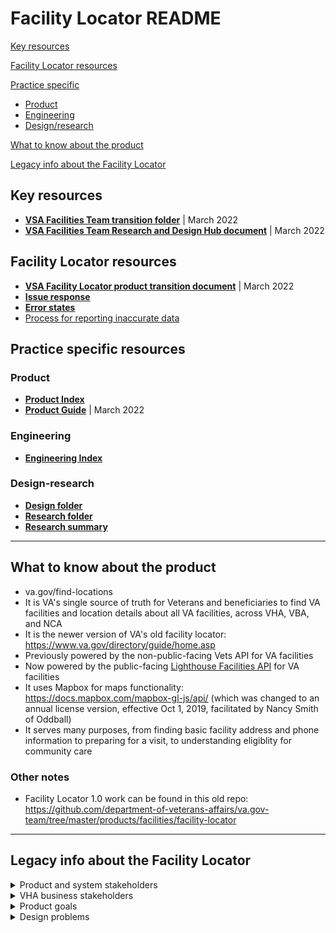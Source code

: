 # Facility Locator README 

[Key resources](#key-resources) 

[Facility Locator resources](#facility-locator-resources)

[Practice specific](#practice-specific-resources)
- [Product](#product)
- [Engineering](#engineering)
- [Design/research](#design-research)

[What to know about the product](#what-to-know-about-the-product)

[Legacy info about the Facility Locator](#legacy-info-about-the-facility-locator)

## Key resources 

- [**VSA Facilities Team transition folder**](https://github.com/department-of-veterans-affairs/va.gov-team/tree/master/teams/vsa/teams/facility-locator/product-transition-doc) | March 2022
- [**VSA Facilities Team Research and Design Hub document**](https://github.com/department-of-veterans-affairs/va.gov-team/blob/master/teams/vsa/teams/facility-locator/vsa-ux-transition-doc.md) | March 2022

## Facility Locator resources
- [**VSA Facility Locator product transition document**](https://github.com/department-of-veterans-affairs/va.gov-team/edit/master/teams/vsa/teams/facility-locator/product-transition-doc/facility-locator-transition.md) | March 2022
- [**Issue response**](https://github.com/department-of-veterans-affairs/va.gov-team/blob/master/products/facilities/facility-locator/issue-response.md)
- [**Error states**](https://github.com/department-of-veterans-affairs/va.gov-team/blob/master/products/facilities/facility-locator/error_states.md)
- [Process for reporting inaccurate data](https://github.com/department-of-veterans-affairs/va.gov-team/blob/master/products/facilities/facility-locator/reporting-inaccurate-data.md)

## Practice specific resources

### Product 

- [**Product Index**](https://github.com/department-of-veterans-affairs/va.gov-team/blob/master/products/facilities/facility-locator/product/README.md)
- [**Product Guide**](https://github.com/department-of-veterans-affairs/va.gov-team/blob/master/products/facilities/facility-locator/Facility-Locator-product-guide-updated%2003.04.22.pdf) | March 2022

### Engineering
- [**Engineering Index**](https://github.com/department-of-veterans-affairs/va.gov-team/blob/master/products/facilities/facility-locator/engineering/README.md)

### Design-research

- [**Design folder**](https://github.com/department-of-veterans-affairs/va.gov-team/tree/master/products/facilities/facility-locator/design)
- [**Research folder**](https://github.com/department-of-veterans-affairs/va.gov-team/tree/master/products/facilities/facility-locator/research)
- [**Research summary**](https://github.com/department-of-veterans-affairs/va.gov-team/blob/master/products/facilities/facility-locator/research/README.md)


---

## What to know about the product 
- va.gov/find-locations
- It is VA's single source of truth for Veterans and beneficiaries to find VA facilities and location details about all VA facilities, across VHA, VBA, and NCA
- It is the newer version of VA's old facility locator: <https://www.va.gov/directory/guide/home.asp>
- Previously powered by the non-public-facing Vets API for VA facilities
- Now powered by the public-facing [Lighthouse Facilities API](https://developer.va.gov/explore/facilities) for VA facilities
- It uses Mapbox for maps functionality: <https://docs.mapbox.com/mapbox-gl-js/api/> (which was changed to an annual license version, effective Oct 1, 2019, facilitated by Nancy Smith of Oddball)
- It serves many purposes, from finding basic facility address and phone information to preparing for a visit, to understanding eligiblity for community care

### Other notes

- Facility Locator 1.0 work can be found in this old repo: <https://github.com/department-of-veterans-affairs/va.gov-team/tree/master/products/facilities/facility-locator>

-----
## Legacy info about the Facility Locator

<details>
  <summary> Product and system stakeholders </summary>
- VA Product owner: David Conlon 
- VA.gov Lead: Chris Johnston 
- Facility API Product Owner: Dave Mazik 
- VSSC Analyst/Engineer: Chad Holmes 
- Michael Villeneuve: He runs GEOBISL, and wrote custom queries that pass data from CDW to vets-api.
- Information Architecture: Mikki Northius, @Mikki on Slack
</details>
  
<details>
  <summary> VHA business stakeholders </summary>

All of these folks help drive the vision and implementation of VA Community Care benefits.

- Dr. Kamron Matthews: Works directly with community health care networks and regions for Veterans to receive community care benefits.
  - Zach Fain: Does a lot of implemntation work for networks
  - Tobie Wethington: Project Manager for community provider data from PPMS (used in Facility locator for Community Care Urgent Care, Community Care Provider Locator)
- Dr. Jen McDonald: Was involved with Mission Act implementation
- Dr. Leo Greenstone: Business sponsor to have AbleVets team build their community care provider lookup on Facility Locator
- Dr. Mark Upton: Has an interest in community care urgent care facilities
- All about the 2019-2020 roadmap to make the next version of the product even better for users.
</details>

<details>
  <summary> Product goals </summary>
- Switch primary data source from Vets API to Facility API: <https://developer.va.gov/explore/facilities/docs/facilities>
- Reach parity with all legacy VA facility locator tools, so they can be depracated
  - Main legacy facility locator: https://www.va.gov/directory/guide/home.asp
  - Will need to  meet users' needs, but also convince the business to turn off old tools
- Integrate urgent care facility and urgent care pharmacy facilities into the product
  - Here is VA's current product: <https://vaurgentcarelocator.triwest.com/>
- Incorporate Mission Act-required facility drive time functionality
- Update the product's information architecture to organize facilities based on users' mental models (e.g., mental health care vs. Vet Center)
- Update the product's UI and interaction design so users can get to facility results in just a few clicks/taps
- Update facility detail page to match new VAMC facility page design
  - Here is a health facility detail page design: <https://www.va.gov/pittsburgh-health-care/locations/pittsburgh-va-medical-center-university-drive/>
- Surface basic Veteran-benefit eligibility information for each facility type (e.g., health care facility, community care provider, etc.)
- Use the VHA health service taxonomy for health facilities
- Create/update new VBA service taxonomy and NCA service taxonomy, with new structured content designed, and powered by Drupal
- Make it faster
- Fix bugs
  </details>

  <details>
  <summary> Design problems </summary> 

    - Users don't have a way to get to urgent care facilities
  - See the following research study documentation:
    1. Main research repo: <https://github.com/department-of-veterans-affairs/va.gov-team/blob/master/products/health-care/community-care/urgent-care/research>
    2. Research readout: <https://github.com/department-of-veterans-affairs/va.gov-team/blob/master/products/health-care/community-care/urgent-care/research/jun-2019/findings.md>
    3. User flows Mural board: <https://app.mural.co/t/adhocvetsgov9623/m/adhocvetsgov9623/1560946920965/4bb321f266f232e3e1d91559b168a0f3c11fe84f>
- Search UI is inconsistent (i.e., free text search box, dropdowns, typeahead)
- Community care "facilities" are actually providers, so users are searching for persons, not places
- Facility API data often does not load or show up on facility detail pages
- Web browser's location/geo-location functionality doesn't always work (or work well) on facility search page

## What to research
- Pain points and bright spots with the current product (i.e., evaluative usability testing)
- Users' mental models for VA facilities and services, including community care
  - Specifically, how users think about in-network emergency care, urgency care, and urgent care pharmacy facilities
- How to integrate services and facilities into the UX (i.e., search by condition or service needed vs. facility type)
- How/if we should integrate content editing/publishing of some facility detail page content using the Drupal CMS
  - Images! Should we use Drupal to manage facility images for each facility detail page?
- Creating facility detail page URLs and content that are SEO (i.e., /wilmington-vet-center vs. /vba456)
- How to include drive-time functionality into UX
- How to make the product work faster for users
- How to better architect how we call data from the community care database
- All the data sources! How can we better streamline our data sources, and structured product content on the UI, so users get a consistent product experience
    
    </details>
